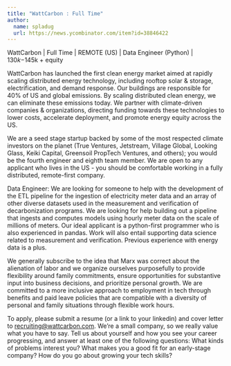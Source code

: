 ```yaml
---
title: "WattCarbon : Full Time"
author:
  name: spladug
  url: https://news.ycombinator.com/item?id=38846422
---
```

WattCarbon | Full Time | REMOTE (US) | Data Engineer (Python) | $130k-$145k + equity

WattCarbon has launched the first clean energy market aimed at rapidly scaling distributed energy technology, including rooftop solar &amp; storage, electrification, and demand response. Our buildings are responsible for 40% of US and global emissions. By scaling distributed clean energy, we can eliminate these emissions today. We partner with climate-driven companies &amp; organizations, directing funding towards these technologies to lower costs, accelerate deployment, and promote energy equity across the US.

We are a seed stage startup backed by some of the most respected climate investors on the planet (True Ventures, Jetstream, Village Global, Looking Glass, Keiki Capital, Greensoil PropTech Ventures, and others); you would be the fourth engineer and eighth team member. We are open to any applicant who lives in the US - you should be comfortable working in a fully distributed, remote-first company.

Data Engineer: We are looking for someone to help with the development of the ETL pipeline for the ingestion of electricity meter data and an array of other diverse datasets used in the measurement and verification of decarbonization programs. We are looking for help building out a pipeline that ingests and computes models using hourly meter data on the scale of millions of meters. Our ideal applicant is a python-first programmer who is also experienced in pandas. Work will also entail supporting data science related to measurement and verification. Previous experience with energy data is a plus.

We generally subscribe to the idea that Marx was correct about the alienation of labor and we organize ourselves purposefully to provide flexibility around family commitments, ensure opportunities for substantive input into business decisions, and prioritize personal growth. We are committed to a more inclusive approach to employment in tech through benefits and paid leave policies that are compatible with a diversity of personal and family situations through flexible work hours.

To apply, please submit a resume (or a link to your linkedin) and cover letter to recruiting@wattcarbon.com. We’re a small company, so we really value what you have to say. Tell us about yourself and how you see your career progressing, and answer at least one of the following questions: What kinds of problems interest you? What makes you a good fit for an early-stage company? How do you go about growing your tech skills?
